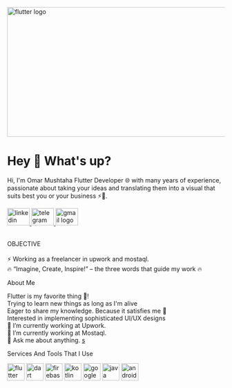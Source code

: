 <img src="https://media.tenor.com/7uKoZuX9f8UAAAAC/flutterguide-flutter.gif" height="300" width="1000" alt="flutter logo"  />
<h1 align="left">Hey 👋 What's up?</h1>

<p align="left">Hi, I'm Omar Mushtaha Flutter Developer 🌐 with many years of experience, passionate about taking your ideas and translating them into a visual that suits best you or your business ⚡🚀.</p>
<div align="left">
  <a href="https://www.linkedin.com/in/omar-mushtaha-55495422b/">
  <img src="https://raw.githubusercontent.com/maurodesouza/profile-readme-generator/master/src/assets/icons/social/linkedin/default.svg" width="52" height="40" alt="linkedin logo"  />
    </a>
  <a  href="https://www.upwork.com/freelancers/~01a9fc2317f92b7847">
  <img src="https://www.svgrepo.com/show/331630/upwork.svg" width="52" height="40" alt="telegram logo"  />
    </a>
  <a href="https://mostaql.com/u/Omar_Mushtaha">
  <img src="https://mostaql.hsoubcdn.com/public/assets/cards/facebook@2x.png" width="52" height="40" alt="gmail logo"  />
    </a>
</div>
<br>
<p align="left">OBJECTIVE<br><br>⚡️ Working as a freelancer  in upwork and mostaql.<br>🔥 “Imagine, Create, Inspire!” – the three words that guide my work 🔥</p>
<p align="left">About Me<p>
<p align="left">Flutter is my favorite thing 💙!<br>Trying to learn new things as long as I'm alive<br>Eager to share my knowledge. Because it satisfies me 🥳<br>Interested in implementing sophisticated UI/UX designs<br>🔭 I’m currently working at Upwork.<br>🔭 I’m currently working at Mostaql.<br>💬 Ask me about anything.
  <a href="https://mostaql.com/u/Omar_Mushtaha"> s</a>
</p>
<p align="left"></p>
<p align="left">Services And Tools That I Use</p>
<div align="left">
  <img src="https://cdn.jsdelivr.net/gh/devicons/devicon/icons/flutter/flutter-original.svg" height="40" width="40" alt="flutter logo"  />
  <img src="https://cdn.jsdelivr.net/gh/devicons/devicon/icons/dart/dart-original.svg" height="40" width="40" alt="dart logo"  />
  <img src="https://cdn.jsdelivr.net/gh/devicons/devicon/icons/firebase/firebase-plain.svg" height="40" width="40" alt="firebase logo"  />
  <img src="https://cdn.jsdelivr.net/gh/devicons/devicon/icons/kotlin/kotlin-original.svg" height="40" width="40" alt="kotlin logo"  />
  <img src="https://cdn.jsdelivr.net/gh/devicons/devicon/icons/googlecloud/googlecloud-original.svg" height="40" width="40" alt="googlecloud logo"  />
  <img src="https://cdn.jsdelivr.net/gh/devicons/devicon/icons/java/java-original.svg" height="40" width="40" alt="java logo"  />
  <img src="https://developer.android.com/static/studio/images/android-studio-canary.svg" height="40" width="40" alt="android  logo"  />

</div>

